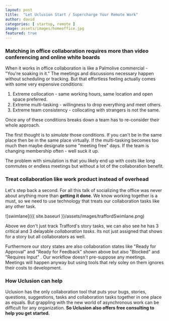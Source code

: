 ```yaml
---
layout: post
title:  "Let Uclusion Start / Supercharge Your Remote Work"
author: david
categories: [ startup, remote ]
image: assets/images/homeoffice.jpg
featured: true
---
```

### Matching in office collaboration requires more than video conferencing and online white boards

When it works in office collaboration is like a Palmolive commercial - "You're soaking in it." The meetings and 
discussions necessary happen without scheduling or tracking. But that effortless feeling actually comes with some very 
expensive conditions:
1. Extreme collocation - same working hours, same location and open space preferred.
1. Extreme multi-tasking - willingness to drop everything and meet others.
1. Extreme team consistency - collocating with strangers is not the same.

Once any of these conditions breaks down a team has to re-consider their whole approach.

The first thought is to *simulate* those conditions. If you can't be in the same place then be in the same place 
virtually. If the multi-tasking becomes too much then maybe designate some "meeting free" days. If the team is 
changing membership often - well suck it up.

The problem with simulation is that you likely end up with costs like long commutes or endless meetings but without a 
lot of the collaboration benefit.

### Treat collaboration like work product instead of overhead

Let's step back a second. For all this talk of socializing the office was never about anything more than 
**getting it done**. We know working together is a must, so we need to use technology that treats our 
collaboration tasks like any other task.

![swimlane]({{ site.baseurl }}/assets/images/traffordSwimlane.png)

Above we don't just track Trafford's story tasks, we can also see he has 3 critical and 3 delayable 
*collaboration tasks*. Its not just assigned that shows for a story but all collaborators as well.

Furthermore our story states are also collaboration states like "Ready for Approval" and 
"Ready for Feedback" shown above but also "Blocked" and "Requires Input" . Our workflow doesn't pre-suppose any meetings. Meetings will happen anyway but using tools that 
rely soley on them ignores their costs to development.

### How Uclusion can help

Uclusion has the only collaboration tool that puts your bugs, stories, questions, suggestions, tasks and collaboration 
tasks together in one place as equals. But grappling with the new world of asynchronous work can be difficult for any 
organization. **So Uclusion also offers free consulting to help you get started.**




